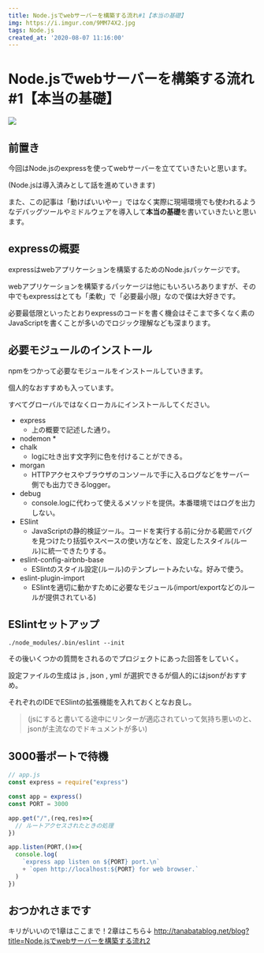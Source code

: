 ```yaml
---
title: Node.jsでwebサーバーを構築する流れ#1【本当の基礎】
img: https://i.imgur.com/9MM74X2.jpg
tags: Node.js
created_at: '2020-08-07 11:16:00'
---
```


# Node.jsでwebサーバーを構築する流れ#1【本当の基礎】
![](https://i.imgur.com/9MM74X2.jpg)

## 前置き
今回はNode.jsのexpressを使ってwebサーバーを立てていきたいと思います。

(Node.jsは導入済みとして話を進めていきます)

また、この記事は「動けばいいやー」ではなく実際に現場環境でも使われるようなデバッグツールやミドルウェアを導入して**本当の基礎**を書いていきたいと思います。

## expressの概要
expressはwebアプリケーションを構築するためのNode.jsパッケージです。

webアプリケーションを構築するパッケージは他にもいろいろありますが、その中でもexpressはとても「柔軟」で「必要最小限」なので僕は大好きです。

必要最低限といったとおりexpressのコードを書く機会はそこまで多くなく素のJavaScriptを書くことが多いのでロジック理解なども深まります。

## 必要モジュールのインストール

npmをつかって必要なモジュールをインストールしていきます。

個人的なおすすめも入っています。

すべてグローバルではなくローカルにインストールしてください。

* express
  * 上の概要で記述した通り。
* nodemon
  * 
* chalk
  * logに吐き出す文字列に色を付けることができる。
* morgan
  * HTTPアクセスやブラウザのコンソールで手に入るログなどをサーバー側でも出力できるlogger。
* debug
  * console.logに代わって使えるメソッドを提供。本番環境ではログを出力しない。
* ESlint
  * JavaScriptの静的検証ツール。コードを実行する前に分かる範囲でバグを見つけたり括弧やスペースの使い方などを、設定したスタイル(ルール)に統一できたりする。
* eslint-config-airbnb-base
  * ESlintのスタイル設定(ルール)のテンプレートみたいな。好みで使う。
* eslint-plugin-import
  * ESlintを適切に動かすために必要なモジュール(import/exportなどのルールが提供されている)

## ESlintセットアップ

```shell
./node_modules/.bin/eslint --init
```
その後いくつかの質問をされるのでプロジェクトにあった回答をしていく。

設定ファイルの生成は js , json , yml が選択できるが個人的にはjsonがおすすめ。

それぞれのIDEでESlintの拡張機能を入れておくとなお良し。

> (jsにすると書いてる途中にリンターが適応されていって気持ち悪いのと、jsonが主流なのでドキュメントが多い)


## 3000番ポートで待機

```javascript
// app.js
const express = require("express")

const app = express()
const PORT = 3000

app.get("/",(req,res)=>{
  // ルートアクセスされたときの処理
})

app.listen(PORT,()=>{
  console.log(
    `express app listen on ${PORT} port.\n`
    + `open http://localhost:${PORT} for web browser.`
  )
})

```

## おつかれさまです
キリがいいので1章はここまで！2章はこちら↓
http://tanabatablog.net/blog?title=Node.jsでwebサーバーを構築する流れ2